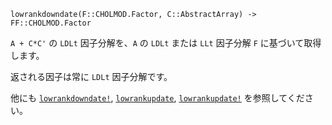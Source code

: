 ```
lowrankdowndate(F::CHOLMOD.Factor, C::AbstractArray) -> FF::CHOLMOD.Factor
```

`A + C*C'` の `LDLt` 因子分解を、`A` の `LDLt` または `LLt` 因子分解 `F` に基づいて取得します。

返される因子は常に `LDLt` 因子分解です。

他にも [`lowrankdowndate!`](@ref), [`lowrankupdate`](@ref), [`lowrankupdate!`](@ref) を参照してください。
